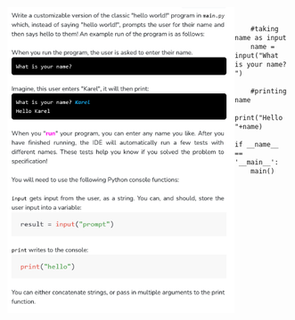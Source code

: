 <img align="left" src="Images/Hello_Name.png" height="550">

```pythondef main():

    #taking name as input
    name = input("What is your name? ")

    #printing name
    print("Hello "+name)

if __name__ == '__main__':
    main()
```

